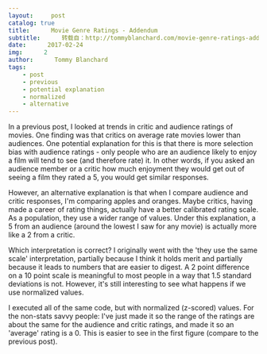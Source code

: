 ```yaml
---
layout:     post
catalog: true
title:      Movie Genre Ratings - Addendum
subtitle:      转载自：http://tommyblanchard.com/movie-genre-ratings-addendum
date:      2017-02-24
img:      2
author:      Tommy Blanchard
tags:
    - post
    - previous
    - potential explanation
    - normalized
    - alternative
---
```


In a previous post, I looked at trends in critic and audience ratings of movies. One finding was that critics on average rate movies lower than audiences. One potential explanation for this is that there is more selection bias with audience ratings - only people who are an audience likely to enjoy a film will tend to see (and therefore rate) it. In other words, if you asked an audience member or a critic how much enjoyment they would get out of seeing a film they rated a 5, you would get similar responses.

However, an alternative explanation is that when I compare audience and critic responses, I'm comparing apples and oranges. Maybe critics, having made a career of rating things, actually have a better calibrated rating scale. As a population, they use a wider range of values. Under this explanation, a 5 from an audience (around the lowest I saw for any movie) is actually more like a 2 from a critic.

Which interpretation is correct? I originally went with the 'they use the same scale' interpretation, partially because I think it holds merit and partially because it leads to numbers that are easier to digest. A 2 point difference on a 10 point scale is meaningful to most people in a way that 1.5 standard deviations is not. However, it's still interesting to see what happens if we use normalized values.

I executed all of the same code, but with normalized (z-scored) values. For the non-stats savvy people: I've just made it so the range of the ratings are about the same for the audience and critic ratings, and made it so an 'average' rating is a 0. This is easier to see in the first figure (compare to the previous post).
